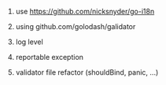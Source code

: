 1. use https://github.com/nicksnyder/go-i18n
2. using github.com/golodash/galidator

3. log level
4. reportable exception
5. validator file refactor (shouldBind, panic, ...)